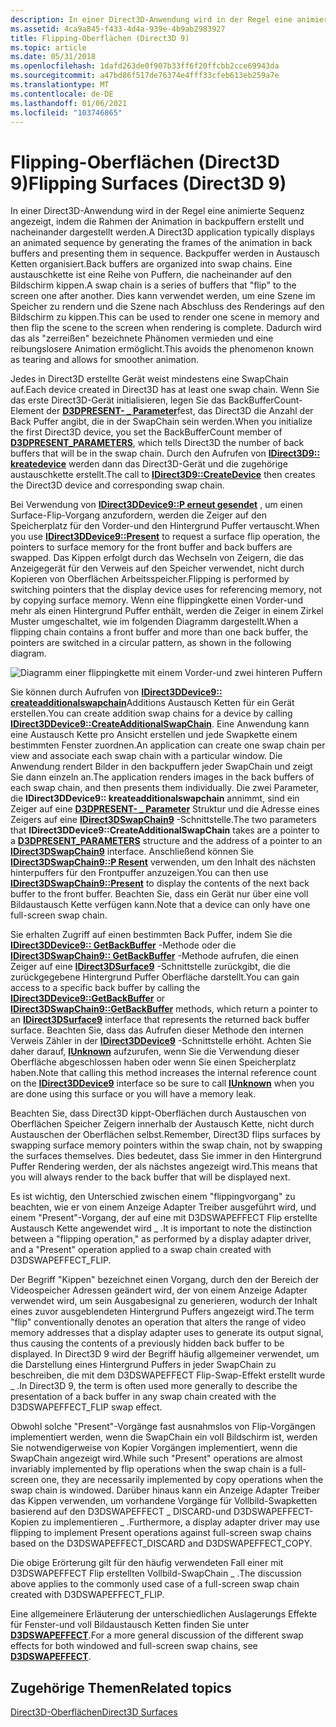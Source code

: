 ```yaml
---
description: In einer Direct3D-Anwendung wird in der Regel eine animierte Sequenz angezeigt, indem die Rahmen der Animation in backpuffern erstellt und nacheinander dargestellt werden.
ms.assetid: 4ca9a845-f433-4d4a-939e-4b9ab2983927
title: Flipping-Oberflächen (Direct3D 9)
ms.topic: article
ms.date: 05/31/2018
ms.openlocfilehash: 1dafd263de0f907b33ff6f20ffcbb2cce69943da
ms.sourcegitcommit: a47bd86f517de76374e4fff33cfeb613eb259a7e
ms.translationtype: MT
ms.contentlocale: de-DE
ms.lasthandoff: 01/06/2021
ms.locfileid: "103746865"
---
```

# <a name="flipping-surfaces-direct3d-9"></a><span data-ttu-id="908ab-103">Flipping-Oberflächen (Direct3D 9)</span><span class="sxs-lookup"><span data-stu-id="908ab-103">Flipping Surfaces (Direct3D 9)</span></span>

<span data-ttu-id="908ab-104">In einer Direct3D-Anwendung wird in der Regel eine animierte Sequenz angezeigt, indem die Rahmen der Animation in backpuffern erstellt und nacheinander dargestellt werden.</span><span class="sxs-lookup"><span data-stu-id="908ab-104">A Direct3D application typically displays an animated sequence by generating the frames of the animation in back buffers and presenting them in sequence.</span></span> <span data-ttu-id="908ab-105">Backpuffer werden in Austausch Ketten organisiert.</span><span class="sxs-lookup"><span data-stu-id="908ab-105">Back buffers are organized into swap chains.</span></span> <span data-ttu-id="908ab-106">Eine austauschkette ist eine Reihe von Puffern, die nacheinander auf den Bildschirm kippen.</span><span class="sxs-lookup"><span data-stu-id="908ab-106">A swap chain is a series of buffers that "flip" to the screen one after another.</span></span> <span data-ttu-id="908ab-107">Dies kann verwendet werden, um eine Szene im Speicher zu rendern und die Szene nach Abschluss des Renderings auf den Bildschirm zu kippen.</span><span class="sxs-lookup"><span data-stu-id="908ab-107">This can be used to render one scene in memory and then flip the scene to the screen when rendering is complete.</span></span> <span data-ttu-id="908ab-108">Dadurch wird das als "zerreißen" bezeichnete Phänomen vermieden und eine reibungslosere Animation ermöglicht.</span><span class="sxs-lookup"><span data-stu-id="908ab-108">This avoids the phenomenon known as tearing and allows for smoother animation.</span></span>

<span data-ttu-id="908ab-109">Jedes in Direct3D erstellte Gerät weist mindestens eine SwapChain auf.</span><span class="sxs-lookup"><span data-stu-id="908ab-109">Each device created in Direct3D has at least one swap chain.</span></span> <span data-ttu-id="908ab-110">Wenn Sie das erste Direct3D-Gerät initialisieren, legen Sie das BackBufferCount-Element der [**D3DPRESENT- \_ Parameter**](d3dpresent-parameters.md)fest, das Direct3D die Anzahl der Back Puffer angibt, die in der SwapChain sein werden.</span><span class="sxs-lookup"><span data-stu-id="908ab-110">When you initialize the first Direct3D device, you set the BackBufferCount member of [**D3DPRESENT\_PARAMETERS**](d3dpresent-parameters.md), which tells Direct3D the number of back buffers that will be in the swap chain.</span></span> <span data-ttu-id="908ab-111">Durch den Aufrufen von [**IDirect3D9:: kreatedevice**](/windows/win32/api/d3d9/nf-d3d9-idirect3d9-createdevice) werden dann das Direct3D-Gerät und die zugehörige austauschkette erstellt.</span><span class="sxs-lookup"><span data-stu-id="908ab-111">The call to [**IDirect3D9::CreateDevice**](/windows/win32/api/d3d9/nf-d3d9-idirect3d9-createdevice) then creates the Direct3D device and corresponding swap chain.</span></span>

<span data-ttu-id="908ab-112">Bei Verwendung von [**IDirect3DDevice9::P erneut gesendet**](/windows/win32/api/d3d9helper/nf-d3d9helper-idirect3ddevice9-present) , um einen Surface-Flip-Vorgang anzufordern, werden die Zeiger auf den Speicherplatz für den Vorder-und den Hintergrund Puffer vertauscht.</span><span class="sxs-lookup"><span data-stu-id="908ab-112">When you use [**IDirect3DDevice9::Present**](/windows/win32/api/d3d9helper/nf-d3d9helper-idirect3ddevice9-present) to request a surface flip operation, the pointers to surface memory for the front buffer and back buffers are swapped.</span></span> <span data-ttu-id="908ab-113">Das Kippen erfolgt durch das Wechseln von Zeigern, die das Anzeigegerät für den Verweis auf den Speicher verwendet, nicht durch Kopieren von Oberflächen Arbeitsspeicher.</span><span class="sxs-lookup"><span data-stu-id="908ab-113">Flipping is performed by switching pointers that the display device uses for referencing memory, not by copying surface memory.</span></span> <span data-ttu-id="908ab-114">Wenn eine flippingkette einen Vorder-und mehr als einen Hintergrund Puffer enthält, werden die Zeiger in einem Zirkel Muster umgeschaltet, wie im folgenden Diagramm dargestellt.</span><span class="sxs-lookup"><span data-stu-id="908ab-114">When a flipping chain contains a front buffer and more than one back buffer, the pointers are switched in a circular pattern, as shown in the following diagram.</span></span>

![Diagramm einer flippingkette mit einem Vorder-und zwei hinteren Puffern](images/trplflip.png)

<span data-ttu-id="908ab-116">Sie können durch Aufrufen von [**IDirect3DDevice9:: createadditionalswapchain**](/windows/desktop/api)Additions Austausch Ketten für ein Gerät erstellen.</span><span class="sxs-lookup"><span data-stu-id="908ab-116">You can create addition swap chains for a device by calling [**IDirect3DDevice9::CreateAdditionalSwapChain**](/windows/desktop/api).</span></span> <span data-ttu-id="908ab-117">Eine Anwendung kann eine Austausch Kette pro Ansicht erstellen und jede Swapkette einem bestimmten Fenster zuordnen.</span><span class="sxs-lookup"><span data-stu-id="908ab-117">An application can create one swap chain per view and associate each swap chain with a particular window.</span></span> <span data-ttu-id="908ab-118">Die Anwendung rendert Bilder in den backpuffern jeder SwapChain und zeigt Sie dann einzeln an.</span><span class="sxs-lookup"><span data-stu-id="908ab-118">The application renders images in the back buffers of each swap chain, and then presents them individually.</span></span> <span data-ttu-id="908ab-119">Die zwei Parameter, die **IDirect3DDevice9:: kreateadditionalswapchain** annimmt, sind ein Zeiger auf eine [**D3DPRESENT- \_ Parameter**](d3dpresent-parameters.md) Struktur und die Adresse eines Zeigers auf eine [**IDirect3DSwapChain9**](/windows/desktop/api) -Schnittstelle.</span><span class="sxs-lookup"><span data-stu-id="908ab-119">The two parameters that **IDirect3DDevice9::CreateAdditionalSwapChain** takes are a pointer to a [**D3DPRESENT\_PARAMETERS**](d3dpresent-parameters.md) structure and the address of a pointer to an [**IDirect3DSwapChain9**](/windows/desktop/api) interface.</span></span> <span data-ttu-id="908ab-120">Anschließend können Sie [**IDirect3DSwapChain9::P Resent**](/windows/win32/api/d3d9helper/nf-d3d9helper-idirect3dswapchain9-present) verwenden, um den Inhalt des nächsten hinterpuffers für den Frontpuffer anzuzeigen.</span><span class="sxs-lookup"><span data-stu-id="908ab-120">You can then use [**IDirect3DSwapChain9::Present**](/windows/win32/api/d3d9helper/nf-d3d9helper-idirect3dswapchain9-present) to display the contents of the next back buffer to the front buffer.</span></span> <span data-ttu-id="908ab-121">Beachten Sie, dass ein Gerät nur über eine voll Bildaustausch Kette verfügen kann.</span><span class="sxs-lookup"><span data-stu-id="908ab-121">Note that a device can only have one full-screen swap chain.</span></span>

<span data-ttu-id="908ab-122">Sie erhalten Zugriff auf einen bestimmten Back Puffer, indem Sie die [**IDirect3DDevice9:: GetBackBuffer**](/windows/desktop/api) -Methode oder die [**IDirect3DSwapChain9:: GetBackBuffer**](/windows/desktop/api) -Methode aufrufen, die einen Zeiger auf eine [**IDirect3DSurface9**](/windows/desktop/api) -Schnittstelle zurückgibt, die die zurückgegebene Hintergrund Puffer Oberfläche darstellt.</span><span class="sxs-lookup"><span data-stu-id="908ab-122">You can gain access to a specific back buffer by calling the [**IDirect3DDevice9::GetBackBuffer**](/windows/desktop/api) or [**IDirect3DSwapChain9::GetBackBuffer**](/windows/desktop/api) methods, which return a pointer to an [**IDirect3DSurface9**](/windows/desktop/api) interface that represents the returned back buffer surface.</span></span> <span data-ttu-id="908ab-123">Beachten Sie, dass das Aufrufen dieser Methode den internen Verweis Zähler in der [**IDirect3DDevice9**](/windows/desktop/api) -Schnittstelle erhöht. Achten Sie daher darauf, [**IUnknown**](/windows/win32/api/unknwn/nn-unknwn-iunknown) aufzurufen, wenn Sie die Verwendung dieser Oberfläche abgeschlossen haben oder wenn Sie einen Speicherplatz haben.</span><span class="sxs-lookup"><span data-stu-id="908ab-123">Note that calling this method increases the internal reference count on the [**IDirect3DDevice9**](/windows/desktop/api) interface so be sure to call [**IUnknown**](/windows/win32/api/unknwn/nn-unknwn-iunknown) when you are done using this surface or you will have a memory leak.</span></span>

<span data-ttu-id="908ab-124">Beachten Sie, dass Direct3D kippt-Oberflächen durch Austauschen von Oberflächen Speicher Zeigern innerhalb der Austausch Kette, nicht durch Austauschen der Oberflächen selbst.</span><span class="sxs-lookup"><span data-stu-id="908ab-124">Remember, Direct3D flips surfaces by swapping surface memory pointers within the swap chain, not by swapping the surfaces themselves.</span></span> <span data-ttu-id="908ab-125">Dies bedeutet, dass Sie immer in den Hintergrund Puffer Rendering werden, der als nächstes angezeigt wird.</span><span class="sxs-lookup"><span data-stu-id="908ab-125">This means that you will always render to the back buffer that will be displayed next.</span></span>

<span data-ttu-id="908ab-126">Es ist wichtig, den Unterschied zwischen einem "flippingvorgang" zu beachten, wie er von einem Anzeige Adapter Treiber ausgeführt wird, und einem "Present"-Vorgang, der auf eine mit D3DSWAPEFFECT Flip erstellte Austausch Kette angewendet wird \_ .</span><span class="sxs-lookup"><span data-stu-id="908ab-126">It is important to note the distinction between a "flipping operation," as performed by a display adapter driver, and a "Present" operation applied to a swap chain created with D3DSWAPEFFECT\_FLIP.</span></span>

<span data-ttu-id="908ab-127">Der Begriff "Kippen" bezeichnet einen Vorgang, durch den der Bereich der Videospeicher Adressen geändert wird, der von einem Anzeige Adapter verwendet wird, um sein Ausgabesignal zu generieren, wodurch der Inhalt eines zuvor ausgeblendeten Hintergrund Puffers angezeigt wird.</span><span class="sxs-lookup"><span data-stu-id="908ab-127">The term "flip" conventionally denotes an operation that alters the range of video memory addresses that a display adapter uses to generate its output signal, thus causing the contents of a previously hidden back buffer to be displayed.</span></span> <span data-ttu-id="908ab-128">In Direct3D 9 wird der Begriff häufig allgemeiner verwendet, um die Darstellung eines Hintergrund Puffers in jeder SwapChain zu beschreiben, die mit dem D3DSWAPEFFECT Flip-Swap-Effekt erstellt wurde \_ .</span><span class="sxs-lookup"><span data-stu-id="908ab-128">In Direct3D 9, the term is often used more generally to describe the presentation of a back buffer in any swap chain created with the D3DSWAPEFFECT\_FLIP swap effect.</span></span>

<span data-ttu-id="908ab-129">Obwohl solche "Present"-Vorgänge fast ausnahmslos von Flip-Vorgängen implementiert werden, wenn die SwapChain ein voll Bildschirm ist, werden Sie notwendigerweise von Kopier Vorgängen implementiert, wenn die SwapChain angezeigt wird.</span><span class="sxs-lookup"><span data-stu-id="908ab-129">While such "Present" operations are almost invariably implemented by flip operations when the swap chain is a full-screen one, they are necessarily implemented by copy operations when the swap chain is windowed.</span></span> <span data-ttu-id="908ab-130">Darüber hinaus kann ein Anzeige Adapter Treiber das Kippen verwenden, um vorhandene Vorgänge für Vollbild-Swapketten basierend auf den D3DSWAPEFFECT \_ DISCARD-und D3DSWAPEFFECT-Kopien zu implementieren \_ .</span><span class="sxs-lookup"><span data-stu-id="908ab-130">Furthermore, a display adapter driver may use flipping to implement Present operations against full-screen swap chains based on the D3DSWAPEFFECT\_DISCARD and D3DSWAPEFFECT\_COPY.</span></span>

<span data-ttu-id="908ab-131">Die obige Erörterung gilt für den häufig verwendeten Fall einer mit D3DSWAPEFFECT Flip erstellten Vollbild-SwapChain \_ .</span><span class="sxs-lookup"><span data-stu-id="908ab-131">The discussion above applies to the commonly used case of a full-screen swap chain created with D3DSWAPEFFECT\_FLIP.</span></span>

<span data-ttu-id="908ab-132">Eine allgemeinere Erläuterung der unterschiedlichen Auslagerungs Effekte für Fenster-und voll Bildaustausch Ketten finden Sie unter [**D3DSWAPEFFECT**](./d3dswapeffect.md).</span><span class="sxs-lookup"><span data-stu-id="908ab-132">For a more general discussion of the different swap effects for both windowed and full-screen swap chains, see [**D3DSWAPEFFECT**](./d3dswapeffect.md).</span></span>

## <a name="related-topics"></a><span data-ttu-id="908ab-133">Zugehörige Themen</span><span class="sxs-lookup"><span data-stu-id="908ab-133">Related topics</span></span>

<dl> <dt>

[<span data-ttu-id="908ab-134">Direct3D-Oberflächen</span><span class="sxs-lookup"><span data-stu-id="908ab-134">Direct3D Surfaces</span></span>](direct3d-surfaces.md)
</dt> </dl>

 

 
